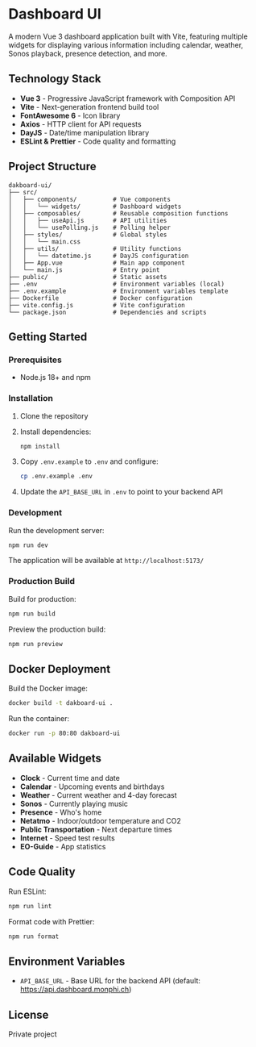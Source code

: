 # Dashboard UI

A modern Vue 3 dashboard application built with Vite, featuring multiple widgets for displaying various information including calendar, weather, Sonos playback, presence detection, and more.

## Technology Stack

- **Vue 3** - Progressive JavaScript framework with Composition API
- **Vite** - Next-generation frontend build tool
- **FontAwesome 6** - Icon library
- **Axios** - HTTP client for API requests
- **DayJS** - Date/time manipulation library
- **ESLint & Prettier** - Code quality and formatting

## Project Structure

```
dakboard-ui/
├── src/
│   ├── components/          # Vue components
│   │   └── widgets/         # Dashboard widgets
│   ├── composables/         # Reusable composition functions
│   │   ├── useApi.js        # API utilities
│   │   └── usePolling.js    # Polling helper
│   ├── styles/              # Global styles
│   │   └── main.css
│   ├── utils/               # Utility functions
│   │   └── datetime.js      # DayJS configuration
│   ├── App.vue              # Main app component
│   └── main.js              # Entry point
├── public/                  # Static assets
├── .env                     # Environment variables (local)
├── .env.example             # Environment variables template
├── Dockerfile               # Docker configuration
├── vite.config.js           # Vite configuration
└── package.json             # Dependencies and scripts
```

## Getting Started

### Prerequisites

- Node.js 18+ and npm

### Installation

1. Clone the repository
2. Install dependencies:
   ```bash
   npm install
   ```

3. Copy `.env.example` to `.env` and configure:
   ```bash
   cp .env.example .env
   ```

4. Update the `API_BASE_URL` in `.env` to point to your backend API

### Development

Run the development server:

```bash
npm run dev
```

The application will be available at `http://localhost:5173/`

### Production Build

Build for production:

```bash
npm run build
```

Preview the production build:

```bash
npm run preview
```

## Docker Deployment

Build the Docker image:

```bash
docker build -t dakboard-ui .
```

Run the container:

```bash
docker run -p 80:80 dakboard-ui
```

## Available Widgets

- **Clock** - Current time and date
- **Calendar** - Upcoming events and birthdays
- **Weather** - Current weather and 4-day forecast
- **Sonos** - Currently playing music
- **Presence** - Who's home
- **Netatmo** - Indoor/outdoor temperature and CO2
- **Public Transportation** - Next departure times
- **Internet** - Speed test results
- **EO-Guide** - App statistics

## Code Quality

Run ESLint:

```bash
npm run lint
```

Format code with Prettier:

```bash
npm run format
```

## Environment Variables

- `API_BASE_URL` - Base URL for the backend API (default: https://api.dashboard.monphi.ch)

## License

Private project
